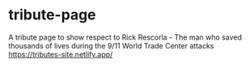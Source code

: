 # tribute-page
A tribute page to show respect to Rick Rescorla - The man who saved thousands of lives during the 9/11 World Trade Center attacks
https://tributes-site.netlify.app/
